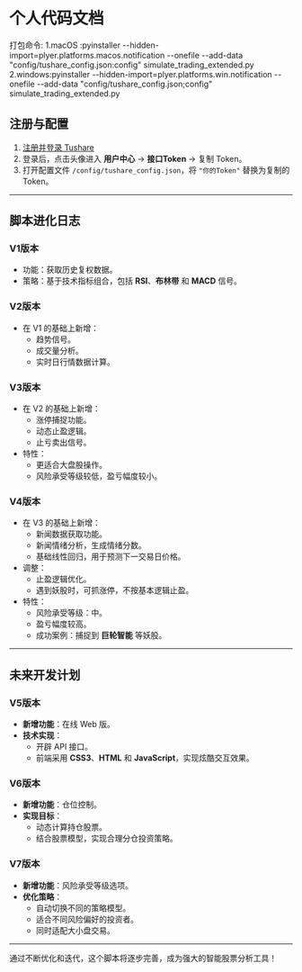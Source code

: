 # 个人代码文档

打包命令:
1.macOS :pyinstaller --hidden-import=plyer.platforms.macos.notification --onefile --add-data "config/tushare_config.json:config" simulate_trading_extended.py
2.windows:pyinstaller --hidden-import=plyer.platforms.win.notification --onefile --add-data "config/tushare_config.json;config" simulate_trading_extended.py

## **注册与配置**

1. [注册并登录 Tushare](https://tushare.pro/register?reg=577133)
2. 登录后，点击头像进入 **用户中心** -> **接口Token** -> 复制 Token。
3. 打开配置文件 `/config/tushare_config.json`，将 `"你的Token"` 替换为复制的 Token。

---

## **脚本进化日志**

### **V1版本**
- 功能：获取历史复权数据。
- 策略：基于技术指标组合，包括 **RSI**、**布林带** 和 **MACD** 信号。

### **V2版本**
- 在 V1 的基础上新增：
  - 趋势信号。
  - 成交量分析。
  - 实时日行情数据计算。

### **V3版本**
- 在 V2 的基础上新增：
  - 涨停捕捉功能。
  - 动态止盈逻辑。
  - 止亏卖出信号。
- 特性：  
  - 更适合大盘股操作。
  - 风险承受等级较低，盈亏幅度较小。

### **V4版本**
- 在 V3 的基础上新增：
  - 新闻数据获取功能。
  - 新闻情绪分析，生成情绪分数。
  - 基础线性回归，用于预测下一交易日价格。
- 调整：
  - 止盈逻辑优化。
  - 遇到妖股时，可抓涨停，不按基本逻辑止盈。
- 特性：
  - 风险承受等级：中。
  - 盈亏幅度较高。
  - 成功案例：捕捉到 **巨轮智能** 等妖股。

---

## **未来开发计划**

### **V5版本**
- **新增功能**：在线 Web 版。
- **技术实现**：
  - 开辟 API 接口。
  - 前端采用 **CSS3**、**HTML** 和 **JavaScript**，实现炫酷交互效果。

### **V6版本**
- **新增功能**：仓位控制。
- **实现目标**：
  - 动态计算持仓股票。
  - 结合股票模型，实现合理分仓投资策略。

### **V7版本**
- **新增功能**：风险承受等级选项。
- **优化策略**：
  - 自动切换不同的策略模型。
  - 适合不同风险偏好的投资者。
  - 同时适配大小盘交易。

---

通过不断优化和迭代，这个脚本将逐步完善，成为强大的智能股票分析工具！
